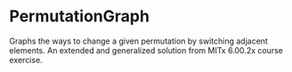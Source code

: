 # PermutationGraph
Graphs the ways to change a given permutation by switching adjacent elements. An extended and generalized solution from MITx 6.00.2x course exercise.
